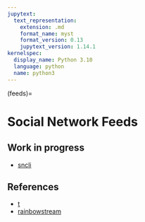 ```yaml
---
jupytext:
  text_representation:
    extension: .md
    format_name: myst
    format_version: 0.13
    jupytext_version: 1.14.1
kernelspec:
  display_name: Python 3.10
  language: python
  name: python3
---
```


(feeds)=
# Social Network Feeds

## Work in progress

* [sncli](https://github.com/eLearningHub/sncli)

## References

- [t](https://github.com/sferik/t)
- [rainbowstream](https://github.com/orakaro/rainbowstream)
